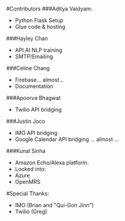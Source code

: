 #Contributors
###Aditya Vaidyam:
* Python Flask Setup
* Glue code & hosting

###Hayley Chan
* API.AI NLP training
* SMTP/Emailing

###Celine Chang
* Firebase... almost...
* Documentation

###Apoorva Bhagwat
* Twilio API bridging

###Justin Joco
* IMO API bridging
* Google Calendar API bridging ... almost ...

###Kunal Sinha
* Amazon Echo/Alexa platform.
* Looked into:
*  Azure
*  OpenMRS

#Special Thanks:
* IMO (Brian and "Qui-Gon Jinn")
* Twilio (Greg)
